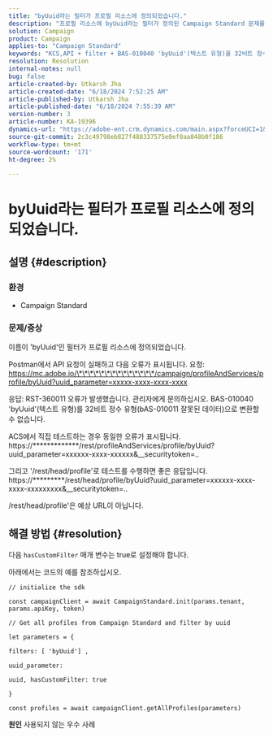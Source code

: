 ```yaml
---
title: "byUuid라는 필터가 프로필 리소스에 정의되었습니다."
description: "프로필 리소스에 byUuid라는 필터가 정의된 Campaign Standard 문제를 해결하는 방법에 대해 알아봅니다."
solution: Campaign
product: Campaign
applies-to: "Campaign Standard"
keywords: "KCS,API + filter + BAS-010040 'byUuid'(텍스트 유형)을 32비트 정수 유형(bAS-010011 잘못된 데이터)으로 변환할 수 없음"
resolution: Resolution
internal-notes: null
bug: false
article-created-by: Utkarsh Jha
article-created-date: "6/18/2024 7:52:25 AM"
article-published-by: Utkarsh Jha
article-published-date: "6/18/2024 7:55:39 AM"
version-number: 3
article-number: KA-19396
dynamics-url: "https://adobe-ent.crm.dynamics.com/main.aspx?forceUCI=1&pagetype=entityrecord&etn=knowledgearticle&id=b20cfcae-472d-ef11-840b-6045bd06eea5"
source-git-commit: 2c3c49798eb827f488337575e0ef0aa848b0f186
workflow-type: tm+mt
source-wordcount: '171'
ht-degree: 2%

---
```


# byUuid라는 필터가 프로필 리소스에 정의되었습니다.

## 설명 {#description}


### <b>환경</b>

- Campaign Standard




### <b>문제/증상</b>

이름이 &#39;byUuid&#39;인 필터가 프로필 리소스에 정의되었습니다.

Postman에서 API 요청이 실패하고 다음 오류가 표시됩니다. 요청: https://mc.adobe.io/\*\*\*\*\*\*\*\*\*\*\*\*\*\*/campaign/profileAndServices/profile/byUuid?uuid_parameter=xxxxx-xxxx-xxxx-xxxx

응답: RST-360011 오류가 발생했습니다. 관리자에게 문의하십시오.
BAS-010040 &#39;byUuid&#39;(텍스트 유형)를 32비트 정수 유형(bAS-010011 잘못된 데이터)으로 변환할 수 없습니다.

ACS에서 직접 테스트하는 경우 동일한 오류가 표시됩니다. https://\*\*\*\*\*\*\*\*\*\*\*\*\*/rest/profileAndServices/profile/byUuid?uuid_parameter=xxxxxx-xxxx-xxxxxx&amp;__securitytoken=..

그리고 &#39;/rest/head/profile&#39;로 테스트를 수행하면 좋은 응답입니다. https://\*\*\*\*\*\*\*\*\*/rest/head/profile/byUuid?uuid_parameter=xxxxxx-xxxx-xxxx-xxxxxxxxx&amp;__securitytoken=..

/rest/head/profile&#39;은 예상 URL이 아닙니다.


## 해결 방법 {#resolution}


다음 `hasCustomFilter` 매개 변수는 true로 설정해야 합니다.

아래에서는 코드의 예를 참조하십시오.




```
// initialize the sdk
```




`const campaignClient = await CampaignStandard.init(params.tenant, params.apiKey, token)`

`// Get all profiles from Campaign Standard and filter by uuid`

`let parameters = {`

`filters: [ 'byUuid'] ,`

`uuid_parameter:`

`uuid, hasCustomFilter: true`

`}`

`const profiles = await campaignClient.getAllProfiles(parameters)`


<b>원인</b>
사용되지 않는 우수 사례
